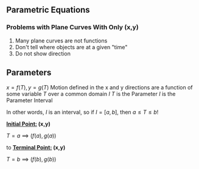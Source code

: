 ## Parametric Equations
### Problems with Plane Curves With Only (x,y) 

1. Many plane curves are not functions
2. Don't tell where objects are at a given "time"
3. Do not show direction

## Parameters
$x=f(T), y=g(T)$
Motion defined in the x and y directions are a function of some variable $T$ over a common domain $I$
$T$ is the Parameter
$I$ is the Parameter Interval 

In other words, $I$ is an interval, so if $I=[a,b]$, then $a\le T\le b$!

**<u>Initial Point:</u> (x,y)**

$T=a$ ==> $(f(a), g(a))$

to **<u>Terminal Point:</u> (x,y)**

$T=b$ ==> $(f(b), g(b))$